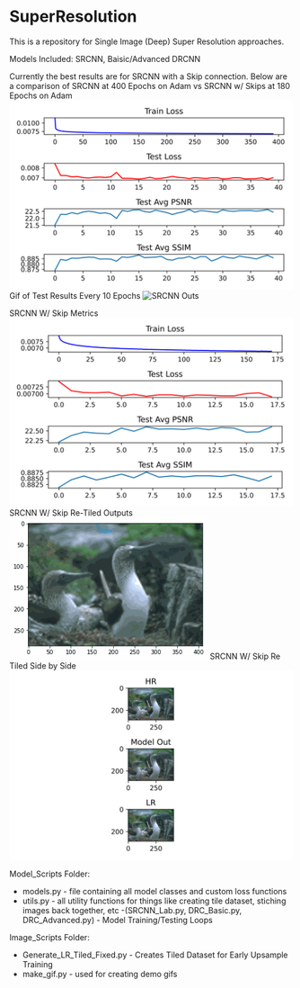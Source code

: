 # SuperResolution

This is a repository for Single Image (Deep) Super Resolution approaches.

Models Included: SRCNN, Baisic/Advanced DRCNN

Currently the best results are for SRCNN with a Skip connection. Below are a comparison of SRCNN at 400 Epochs on Adam vs SRCNN w/ Skips at 180 Epochs on Adam
![SRCNN](/readme_imgs/srcnn_test_metrics.png)
Gif of Test Results Every 10 Epochs
![SRCNN Outs](/readme_imgs/srcnn_gif.gif)

SRCNN W/ Skip Metrics
![SRCNN-Skip](/readme_imgs/test_metrics_skip.png)
SRCNN W/ Skip Re-Tiled Outputs
![SRCNN-Skip Outs](/readme_imgs/skip_test.gif)
SRCNN W/ Skip Re Tiled Side by Side
![SRCNN-Skip Outs](/readme_imgs/Tile_Test_Skip.png)

Model_Scripts Folder:
- models.py - file containing all model classes and custom loss functions
- utils.py - all utility functions for things like creating tile dataset, stiching images back together, etc
-(SRCNN_Lab.py, DRC_Basic.py, DRC_Advanced.py) - Model Training/Testing Loops

Image_Scripts Folder:
- Generate_LR_Tiled_Fixed.py - Creates Tiled Dataset for Early Upsample Training
- make_gif.py - used for creating demo gifs
